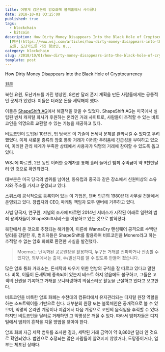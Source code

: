 ```yaml
---
title: 어떻게 검은돈이 암호화폐 블랙홀에서 사라졌나
date: 2018-10-01 03:25:00
published: true
tags:
  - blockchain
  - bitcoin
description: How Dirty Money Disappears Into the Black Hole of Cryptocurrency
  [원문](https://www.wsj.com/articles/how-dirty-money-disappears-into-the-black-hole-of-cryptocurrency-1538149743)  북한
  요원, 도난카드를 가진 행상인, 8...
category: blockchain
slug: /2018/10/01/how-dirty-money-disappears-into-the-black-hole-of-cryptocurrency/
template: post
---
```

How Dirty Money Disappears Into the Black Hole of Cryptocurrency

[원문](https://www.wsj.com/articles/how-dirty-money-disappears-into-the-black-hole-of-cryptocurrency-1538149743)

북한 요원, 도난카드를 가진 행상인, 8천만 달러 폰지 계획을 만든 사람들에게는 공통적인 문제가 있었다. 이들은 더러운 돈을 세탁해야 했다.

이들은 [ShapeShift AG](https://shapeshift.io/#/coins)에서 해결책을 찾을 수 있었다. ShapeShift AG는 미국에서 설립된 벤처 캐피털 회사가 후원하는 온라인 거래 사이트로, 사람들이 추적할 수 있는 비트코인을 익명으로 교환할 수 있는 기능을 제공하고 있다.

비트코인이 도입된 10년전, 법 당국은 이 기술이 돈세탁 문제를 완화시킬 수 있다고 우려했었다. 이제 새로운 종류의 암호 통화 거래가 이러한 두려움에 긴급성을 부여하고 있으며, 이러한 관리 체계가 부족한 상태에서 사용자가 익명의 거래에 참여할 수 있도록 돕고 있다.

WSJ에 따르면, 2년 동안 이러한 중개자를 통해 흘러 들어간 범죄 수익금이 약 9천만달러 인 것으로 확인되었다.

대부분은 미국 당국의 범위를 넘어선, 동유럽과 중국과 같은 장소에서 신원미상의 소유자와 주소를 가지고 운영되고 있다.

스위스에 공식적으로 등록되어 있는 이 기업은, 덴버 인근의 1980년대 사무실 건물에서 운영되고 있다. 창립자와 CEO, 마케팅 책임자 모두 덴버에 거주하고 있다.

사법 당국자, 연구원, 저널의 조사에 따르면 2014년 서비스가 시작된 이래로 일련의 범죄 용의자들이 ShapeShift서비스를 이용하고 있는 것으로 밝혀졌다.

북한에서 온 것으로 추정되는 해커들이, 이른바 WannaCry 랜섬웨어 공격으로 수백만달러를 강탈한 후, 범죄자들은 ShapeShift를 활용하여 비트코인을 Monero라고 하는 추적할 수 없는 암호 화폐로 환전한 사실을 발견했다.

> Moerno는 난독화된 공공원장을 활용하여, 누구든 거래를 전파하거나 전송할 수 있지만, 외부에서는 출처, 수/발신자를 알 수 없도록 만들어 졌습니다.

많은 암호 통화 거래소는, 돈세탁과 싸우기 위한 연방의 규칙을 잘 따르고 있다고 말한다. 비록, 이들이 돈세탁에 종속되어 있는지 테스트 하지 않음에도 불구하고, 그들은 고객의 신원을 기록하고 거래를 모니터링하여 의심스러운 활동을 근절하고 있다고 보고한다.

비트코인을 비록한 암호 화폐는 수천대의 컴퓨터에서 유지관리되는 디지털 원장 역할을 하는 소프트웨어를 기반으로 한다. 대부분의 원장 또는 블록체인은 공개적으로 볼 수 있으며, 익명의 온라인 계정이나 지갑에서 다음 계정으로 코인의 움직임을 추적할 수 있다. 하지만 비트코인을 달러로 거래하면 그 익명성은 깨질 수 있다. 따라서 범죄자들은 디지털에서 범죄의 흔적을 지울 방법을 찾아야 한다.

암호 화폐 자금 세탁 범위를 조사한 결과, 세탁된 거래 금액이 약 8,860만 달러 인 것으로 확인되었다. 범인으로 추정되는 많은 사람들이 알려지지 않았거나, 도망중이거나, 일부는 체포된 상태다.

